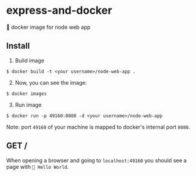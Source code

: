 # express-and-docker
🐳 docker image for node web app

## Install

1. Build image
```
$ docker build -t <your username>/node-web-app .
```

2. Now, you can see the image:
```
$ docker images
```

3. Run image
```
$ docker run -p 49160:8080 -d <your username>/node-web-app
```

Note: port `49160` of your machine is mapped to docker's internal port `8080`.


## GET /
When opening a browser and going to `localhost:49160` you should see a page with `🚀 Hello World`.
